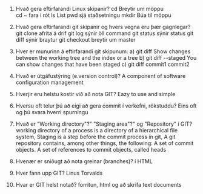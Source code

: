 1. Hvað gera eftirfarandi Linux skipanir?
	cd      Breytir um möppu	
	cd ~	fara í rót 
	ls  	List
	pwd	sjá staðsetningu
	mkdir 	Búa til möppu

2. Hvað gera eftirfarandi git skipanir og hvers vegna eru þær gagnlegar?
	git clone     afrita á drif
	git log       sýnir öll command
	git status    sýnir status
	git diff      sýnir braytur
	git checkout  breytir um master

3. Hver er munurinn á eftirfarandi git skipunum:
	a) git diff    Show changes between the working tree and the index or a tree
	b) git diff --staged    You can show changes that have been staged
	c) git diff commit1 commit2  

4. 	Hvað er útgáfustýring (e.version control)? A component of software configuration management

5.	Hverjir eru helstu kostir við að nota GIT? Eazy to use and simple

6.	Hversu oft telur þú að eigi að gera commit í verkefni, rökstuddu? Eins oft og þú svara hverri spurningu

7.	Hvað er "Working directory"?" "Staging area"?" og "Repository" í GIT? working directory of a process is a directory of a hierarchical file system, Staging is a step before the commit process in git, A git repository contains, among other things, the following: A set of commit objects. A set of references to commit objects, called heads

8.	Hvenær er sniðugt að nota greinar (branches)? í HTML

9.	Hver fann upp GIT? Linus Torvalds

10.	Hvar er GIT helst notað? forritun, html og að skrifa text documents